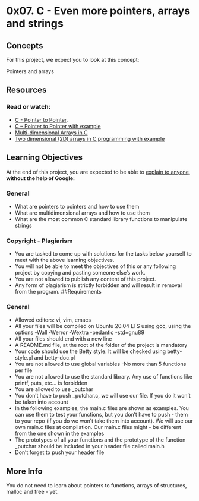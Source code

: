 # 0x07. C - Even more pointers, arrays and strings
## Concepts
For this project, we expect you to look at this concept:

Pointers and arrays

## Resources
### Read or watch:
- [C - Pointer to Pointer](https://www.tutorialspoint.com/cprogramming/c_pointer_to_pointer.htm).
- [C – Pointer to Pointer with example](https://beginnersbook.com/2014/01/c-pointer-to-pointer/)
- [Multi-dimensional Arrays in C](https://www.tutorialspoint.com/cprogramming/c_multi_dimensional_arrays.htm)
- [Two dimensional (2D) arrays in C programming with example](https://beginnersbook.com/2014/01/2d-arrays-in-c-example/)
## Learning Objectives
At the end of this project, you are expected to be able to [explain to anyone](https://fs.blog/feynman-learning-technique/), **without the help of Google:**
### General
- What are pointers to pointers and how to use them
- What are multidimensional arrays and how to use them
- What are the most common C standard library functions to manipulate strings
### Copyright - Plagiarism
- You are tasked to come up with solutions for the tasks below yourself to meet with the above learning objectives.
- You will not be able to meet the objectives of this or any following project by copying and pasting someone else’s work.
- You are not allowed to publish any content of this project.
- Any form of plagiarism is strictly forbidden and will result in removal from the program.
##Requirements
### General
- Allowed editors: vi, vim, emacs
- All your files will be compiled on Ubuntu 20.04 LTS using gcc, using the options -Wall -Werror -Wextra -pedantic -std=gnu89
- All your files should end with a new line
- A README.md file, at the root of the folder of the project is mandatory
- Your code should use the Betty style. It will be checked using betty-style.pl and betty-doc.pl
- You are not allowed to use global variables
-No more than 5 functions per file
- You are not allowed to use the standard library. Any use of functions like printf, puts, etc… is forbidden
- You are allowed to use _putchar
- You don’t have to push _putchar.c, we will use our file. If you do it won’t be taken into account
- In the following examples, the main.c files are shown as examples. You can use them to test your functions, but you don’t have to push - them to your repo (if you do we won’t take them into account). We will use our own main.c files at compilation. Our main.c files might - be different from the one shown in the examples
- The prototypes of all your functions and the prototype of the function _putchar should be included in your header file called main.h
- Don’t forget to push your header file
## More Info
You do not need to learn about pointers to functions, arrays of structures, malloc and free - yet.
